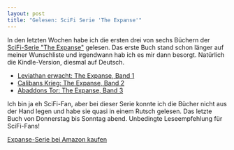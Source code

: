 ```yaml
---
layout: post
title: "Gelesen: SciFi Serie 'The Expanse'"
---
```

In den letzten Wochen habe ich die ersten drei von sechs Büchern der [SciFi-Serie "The Expanse"][0] gelesen. Das erste Buch stand schon länger auf meiner Wunschliste und irgendwann hab ich es mir dann besorgt. Natürlich die Kindle-Version, diesmal auf Deutsch.

- [Leviathan erwacht: The Expanse, Band 1][1]
- [Calibans Krieg: The Expanse, Band 2][2]
- [Abaddons Tor: The Expanse, Band 3][3]

Ich bin ja eh SciFi-Fan, aber bei dieser Serie konnte ich die Bücher nicht aus der Hand legen und habe sie quasi in einem Rutsch gelesen. Das letzte Buch von Donnerstag bis Sonntag abend. Unbedingte Leseempfehlung für SciFi-Fans!

<SCRIPT charset="utf-8" type="text/javascript" src="http://ws-eu.amazon-adsystem.com/widgets/q?rt=tf_cw&ServiceVersion=20070822&MarketPlace=DE&ID=V20070822%2FDE%2Fkopisde-21%2F8010%2F05c69341-05fc-4ba8-9d3d-bc7326bc6326&Operation=GetScriptTemplate"> </SCRIPT> <NOSCRIPT><A rel="nofollow" HREF="http://ws-eu.amazon-adsystem.com/widgets/q?rt=tf_cw&ServiceVersion=20070822&MarketPlace=DE&ID=V20070822%2FDE%2Fkopisde-21%2F8010%2F05c69341-05fc-4ba8-9d3d-bc7326bc6326&Operation=NoScript">Expanse-Serie bei Amazon kaufen</A></NOSCRIPT>

[0]: https://www.amazon.de/gp/product/B01HSE5TOC/kopisde-21
[1]: https://www.amazon.de/gp/product/B007A5MPOM/kopisde-21
[2]: https://www.amazon.de/gp/product/B00BKJ6N2Y/kopisde-21
[3]: https://www.amazon.de/gp/product/B00HA9MTI0/kopisde-21
